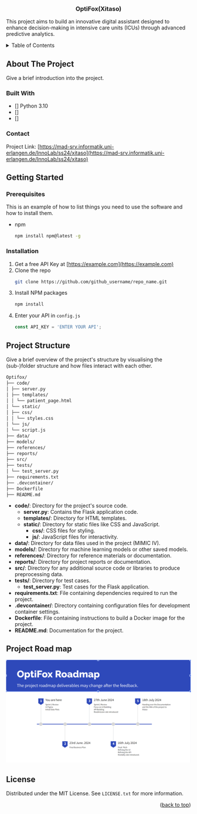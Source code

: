 

<h3 align="center">OptiFox(Xitaso)</h3>

  <p align="left">
    This project aims to build an innovative digital assistant designed to enhance decision-making in intensive care units (ICUs) through advanced predictive analytics.

  </p>
</div>



<!-- TABLE OF CONTENTS -->
<details>
  <summary>Table of Contents</summary>
  <ol>
    <li>
      <a href="#about-the-project">About The Project</a>
      <ul>
        <li><a href="#built-with">Built With</a></li>
      </ul>
    </li>
    <li>
      <a href="#getting-started">Getting Started</a>
      <ul>
        <li><a href="#prerequisites">Prerequisites</a></li>
        <li><a href="#installation">Installation</a></li>
      </ul>
    </li>
    <li><a href="#usage">Usage</a></li>
    <li><a href="#roadmap">Roadmap</a></li>
    <li><a href="#contributing">Contributing</a></li>
    <li><a href="#license">License</a></li>
    <li><a href="#contact">Contact</a></li>
    <li><a href="#acknowledgments">Acknowledgments</a></li>
  </ol>
</details>


## About The Project

Give a brief introduction into the project.



### Built With

* [] Python 3.10
* []
* []

<!-- CONTACT -->
### Contact

Project Link: [https://mad-srv.informatik.uni-erlangen.de/InnoLab/ss24/xitaso](https://mad-srv.informatik.uni-erlangen.de/InnoLab/ss24/xitaso)


<!-- GETTING STARTED -->
## Getting Started

### Prerequisites

This is an example of how to list things you need to use the software and how to install them.
* npm
  ```sh
  npm install npm@latest -g
  ```

### Installation

1. Get a free API Key at [https://example.com](https://example.com)
2. Clone the repo
   ```sh
   git clone https://github.com/github_username/repo_name.git
   ```
3. Install NPM packages
   ```sh
   npm install
   ```
4. Enter your API in `config.js`
   ```js
   const API_KEY = 'ENTER YOUR API';
   ```

<!-- USAGE EXAMPLES -->
## Project Structure
Give a brief overview of the project's structure by visualising the (sub-)folder structure and how files interact with each other.

 ```
Optifox/
├── code/
│ ├── server.py
│ ├── templates/
│ │ └── patient_page.html
│ └── static/
│ ├── css/
│ │ └── styles.css
│ └── js/
│ └── script.js
├── data/
├── models/
├── references/
├── reports/
├── src/
├── tests/
│ └── test_server.py
├── requirements.txt
├── .devcontainer/
├── Dockerfile
├── README.md
```

- **code/**: Directory for the project's source code.
    - **server.py**: Contains the Flask application code.
    - **templates/**: Directory for HTML templates.
    - **static/**: Directory for static files like CSS and JavaScript.
        - **css/**: CSS files for styling.
        - **js/**: JavaScript files for interactivity.
- **data/**: Directory for data files used in the project (MIMIC IV).
- **models/**: Directory for machine learning models or other saved models.
- **references/**: Directory for reference materials or documentation.
- **reports/**: Directory for project reports or documentation.
- **src/**: Directory for any additional source code or libraries to produce preprocessing data.
- **tests/**: Directory for test cases.
    - **test_server.py**: Test cases for the Flask application.
- **requirements.txt**: File containing dependencies required to run the project.
- **.devcontainer/**: Directory containing configuration files for development container settings.
- **Dockerfile**: File containing instructions to build a Docker image for the project.
- **README.md**: Documentation for the project.

<!-- ROAD MAP -->
## Project Road map

![Project RoadMap](Code/static/img/roadmap.png)



<!-- LICENSE -->
## License

Distributed under the MIT License. See `LICENSE.txt` for more information.



<p align="right">(<a href="#readme-top">back to top</a>)</p>

